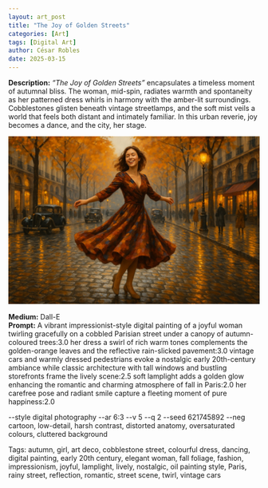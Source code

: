 ```yaml
---
layout: art_post
title: "The Joy of Golden Streets"
categories: [Art]
tags: [Digital Art]
author: César Robles
date: 2025-03-15
---
```

**Description:** *“The Joy of Golden Streets”* encapsulates a timeless moment of autumnal bliss. The woman, mid-spin, radiates warmth and spontaneity as her patterned dress whirls in harmony with the amber-lit surroundings. Cobblestones glisten beneath vintage streetlamps, and the soft mist veils a world that feels both distant and intimately familiar. In this urban reverie, joy becomes a dance, and the city, her stage.

![The Joy of Golden Streets](/imag/digital_art/the_joy_of_golden_streets.jpg)

**Medium:** Dall-E\
**Prompt:** A vibrant impressionist-style digital painting of a joyful woman twirling gracefully on a cobbled Parisian street under a canopy of autumn-coloured trees:3.0 her dress a swirl of rich warm tones complements the golden-orange leaves and the reflective rain-slicked pavement:3.0 vintage cars and warmly dressed pedestrians evoke a nostalgic early 20th-century ambiance while classic architecture with tall windows and bustling storefronts frame the lively scene:2.5 soft lamplight adds a golden glow enhancing the romantic and charming atmosphere of fall in Paris:2.0 her carefree pose and radiant smile capture a fleeting moment of pure happiness:2.0

--style digital photography --ar 6:3 --v 5 --q 2 --seed 621745892 --neg cartoon, low-detail, harsh contrast, distorted anatomy, oversaturated colours, cluttered background

Tags: autumn, girl, art deco, cobblestone street, colourful dress, dancing, digital painting, early 20th century, elegant woman, fall foliage, fashion, impressionism, joyful, lamplight, lively, nostalgic, oil painting style, Paris, rainy street, reflection, romantic, street scene, twirl, vintage cars